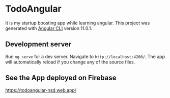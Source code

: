 # TodoAngular

It is my startup boosting app while learning angular.
This project was generated with [Angular CLI](https://github.com/angular/angular-cli) version 11.0.1.

## Development server

Run `ng serve` for a dev server. Navigate to `http://localhost:4200/`. The app will automatically reload if you change any of the source files.

## See the App deployed on Firebase

https://todoangular-nsd.web.app/


